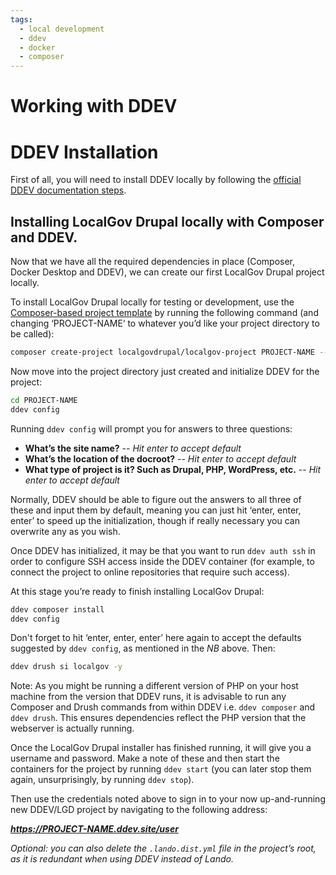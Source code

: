 ```yaml
---
tags:
  - local development
  - ddev
  - docker
  - composer
---
```


# Working with DDEV

# DDEV Installation

First of all, you will need to install DDEV locally by following the 
[official DDEV documentation steps](https://ddev.com/get-started/).

## Installing LocalGov Drupal locally with Composer and DDEV.

Now that we have all the required dependencies in place (Composer, Docker Desktop and DDEV), we can create our first
LocalGov Drupal project locally.

To install LocalGov Drupal locally for testing or development, use the
[Composer-based project template](https://github.com/localgovdrupal/localgov_project) by running the following command 
(and changing ‘PROJECT-NAME‘ to whatever you’d like your project directory to be called):

```bash
composer create-project localgovdrupal/localgov-project PROJECT-NAME --no-install 
```

Now move into the project directory just created and initialize DDEV for the project:

```bash
cd PROJECT-NAME
ddev config
```

Running `ddev config` will prompt you for answers to three questions:

 - **What’s the site name?**
 -- *Hit enter to accept default*
 - **What’s the location of the docroot?**
 -- *Hit enter to accept default*
 - **What type of project is it? Such as Drupal, PHP, WordPress, etc.**
 -- *Hit enter to accept default*

Normally, DDEV should be able to figure out the answers to all three of these and input them by default, meaning you 
can just hit ‘enter, enter, enter’ to speed up the initialization, though if really necessary you can overwrite any as 
you wish.

Once DDEV has initialized, it may be that you want to run `ddev auth ssh` in order to configure SSH access inside the 
DDEV container (for example, to connect the project to online repositories that require such access).

At this stage you’re ready to finish installing LocalGov Drupal:

```bash
ddev composer install
ddev config
```

Don't forget to hit ‘enter, enter, enter’ here again to accept the defaults suggested by `ddev config`, as mentioned in the *NB* above. Then: 
```bash
ddev drush si localgov -y
```

Note: As you might be running a different version of PHP on your host machine from the version that DDEV runs, it is 
advisable to run any Composer and Drush commands from within DDEV i.e. `ddev composer` and `ddev drush`. This ensures 
dependencies reflect the PHP version that the webserver is actually running.

Once the LocalGov Drupal installer has finished running, it will give you a username and password. Make a note of these and then start the containers for the project by running `ddev start` (you can later stop them again, unsurprisingly, by running `ddev stop`).

Then use the credentials noted above to sign in to your now up-and-running new DDEV/LGD project by navigating to the following address:

***https://PROJECT-NAME.ddev.site/user***

*Optional: you can also delete the `.lando.dist.yml` file in the project’s root, as it is redundant when using DDEV instead of Lando.*
